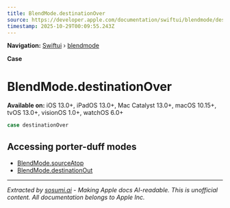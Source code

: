 ```yaml
---
title: BlendMode.destinationOver
source: https://developer.apple.com/documentation/swiftui/blendmode/destinationover
timestamp: 2025-10-29T00:09:55.243Z
---
```


**Navigation:** [Swiftui](/documentation/swiftui) › [blendmode](/documentation/swiftui/blendmode)

**Case**

# BlendMode.destinationOver

**Available on:** iOS 13.0+, iPadOS 13.0+, Mac Catalyst 13.0+, macOS 10.15+, tvOS 13.0+, visionOS 1.0+, watchOS 6.0+

```swift
case destinationOver
```

## Accessing porter-duff modes

- [BlendMode.sourceAtop](/documentation/swiftui/blendmode/sourceatop)
- [BlendMode.destinationOut](/documentation/swiftui/blendmode/destinationout)

---

*Extracted by [sosumi.ai](https://sosumi.ai) - Making Apple docs AI-readable.*
*This is unofficial content. All documentation belongs to Apple Inc.*
